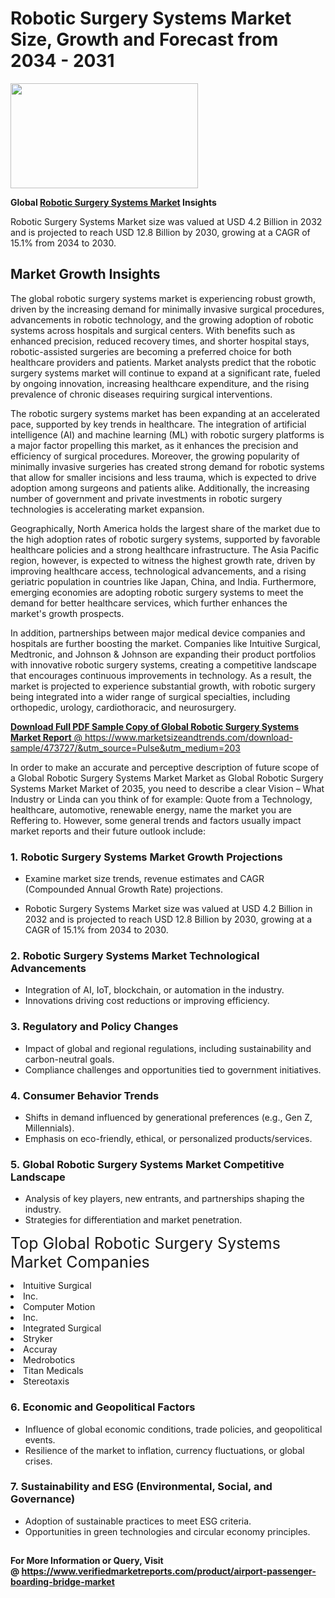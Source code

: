 <H1>Robotic Surgery Systems Market Size, Growth and Forecast from 2034 - 2031</H1><img class="aligncenter size-medium wp-image-584254" src="https://thirdeyenews.in/wp-content/uploads/2034/09/Global-Market-Research-300x168.jpeg" alt="" width="300" height="168" /><p><strong>Global&nbsp;<a href="https://www.marketsizeandtrends.com/download-sample/473727/&amp;utm_source=Pulse&amp;utm_medium=203">Robotic Surgery Systems Market</a> Insights</strong></p><p>Robotic Surgery Systems Market size was valued at USD 4.2 Billion in 2032 and is projected to reach USD 12.8 Billion by 2030, growing at a CAGR of 15.1% from 2034 to 2030.</p><p><h2>Market Growth Insights</h2> <p>The global robotic surgery systems market is experiencing robust growth, driven by the increasing demand for minimally invasive surgical procedures, advancements in robotic technology, and the growing adoption of robotic systems across hospitals and surgical centers. With benefits such as enhanced precision, reduced recovery times, and shorter hospital stays, robotic-assisted surgeries are becoming a preferred choice for both healthcare providers and patients. Market analysts predict that the robotic surgery systems market will continue to expand at a significant rate, fueled by ongoing innovation, increasing healthcare expenditure, and the rising prevalence of chronic diseases requiring surgical interventions.</p> <p><a href="#download_sample"></a></p> <p>The robotic surgery systems market has been expanding at an accelerated pace, supported by key trends in healthcare. The integration of artificial intelligence (AI) and machine learning (ML) with robotic surgery platforms is a major factor propelling this market, as it enhances the precision and efficiency of surgical procedures. Moreover, the growing popularity of minimally invasive surgeries has created strong demand for robotic systems that allow for smaller incisions and less trauma, which is expected to drive adoption among surgeons and patients alike. Additionally, the increasing number of government and private investments in robotic surgery technologies is accelerating market expansion.</p> <p>Geographically, North America holds the largest share of the market due to the high adoption rates of robotic surgery systems, supported by favorable healthcare policies and a strong healthcare infrastructure. The Asia Pacific region, however, is expected to witness the highest growth rate, driven by improving healthcare access, technological advancements, and a rising geriatric population in countries like Japan, China, and India. Furthermore, emerging economies are adopting robotic surgery systems to meet the demand for better healthcare services, which further enhances the market's growth prospects.</p> <p>In addition, partnerships between major medical device companies and hospitals are further boosting the market. Companies like Intuitive Surgical, Medtronic, and Johnson & Johnson are expanding their product portfolios with innovative robotic surgery systems, creating a competitive landscape that encourages continuous improvements in technology. As a result, the market is projected to experience substantial growth, with robotic surgery being integrated into a wider range of surgical specialties, including orthopedic, urology, cardiothoracic, and neurosurgery.</p> <p><a href="#get_more"></p><p><span class=""><strong>Download Full PDF Sample Copy of Global Robotic Surgery Systems Market Report</strong> @ <a href="https://www.marketsizeandtrends.com/download-sample/473727/&amp;utm_source=Pulse&amp;utm_medium=203" target="_blank">https://www.marketsizeandtrends.com/download-sample/473727/&amp;utm_source=Pulse&amp;utm_medium=203</a></span></p><p>In order to make an accurate and perceptive description of future scope of a Global&nbsp;Robotic Surgery Systems Market Market as Global&nbsp;Robotic Surgery Systems Market Market of 2035, you need to describe a clear Vision &ndash; What Industry or Linda can you think of for example: Quote from a Technology, healthcare, automotive, renewable energy, name the market you are Reffering to. However, some general trends and factors usually impact market reports and their future outlook include:</p><h3>1.&nbsp;<strong>Robotic Surgery Systems Market Growth Projections</strong></h3><ul><li>Examine market size trends, revenue estimates and CAGR (Compounded Annual Growth Rate) projections.</li><li><p>Robotic Surgery Systems Market size was valued at USD 4.2 Billion in 2032 and is projected to reach USD 12.8 Billion by 2030, growing at a CAGR of 15.1% from 2034 to 2030.</p></li></ul><h3>2.&nbsp;<strong>Robotic Surgery Systems Market Technological Advancements</strong></h3><ul><li>Integration of AI, IoT, blockchain, or automation in the industry.</li><li>Innovations driving cost reductions or improving efficiency.</li></ul><h3>3.&nbsp;<strong>Regulatory and Policy Changes</strong></h3><ul><li>Impact of global and regional regulations, including sustainability and carbon-neutral goals.</li><li>Compliance challenges and opportunities tied to government initiatives.</li></ul><h3>4.&nbsp;<strong>Consumer Behavior Trends</strong></h3><ul><li>Shifts in demand influenced by generational preferences (e.g., Gen Z, Millennials).</li><li>Emphasis on eco-friendly, ethical, or personalized products/services.</li></ul><h3>5.&nbsp;<strong>Global Robotic Surgery Systems Market Competitive Landscape</strong></h3><ul><li>Analysis of key players, new entrants, and partnerships shaping the industry.</li><li>Strategies for differentiation and market penetration.</li></ul><p data-pm-slice="1 1 []"><span style="color: inherit; font-family: inherit; font-size: 25px;">Top Global Robotic Surgery Systems Market Companies</span></p><div class="" data-test-id=""><p><li>Intuitive Surgical</li><li>Inc.</li><li> Computer Motion</li><li>Inc.</li><li> Integrated Surgical</li><li> Stryker</li><li> Accuray</li><li> Medrobotics</li><li> Titan Medicals</li><li> Stereotaxis</li></p></div><h3>6.&nbsp;<strong>Economic and Geopolitical Factors</strong></h3><ul><li>Influence of global economic conditions, trade policies, and geopolitical events.</li><li>Resilience of the market to inflation, currency fluctuations, or global crises.</li></ul><h3>7.&nbsp;<strong>Sustainability and ESG (Environmental, Social, and Governance)</strong></h3><ul><li>Adoption of sustainable practices to meet ESG criteria.</li><li>Opportunities in green technologies and circular economy principles.</li></ul><h2><strong style="font-size: 14px;">For More Information or Query, Visit @&nbsp;</strong><a style="background-color: #ffffff; font-size: 14px;" href="https://www.marketsizeandtrends.com/report/robotic-surgery-systems-market/" target="_blank">https://www.verifiedmarketreports.com/product/airport-passenger-boarding-bridge-market</a></h2>
